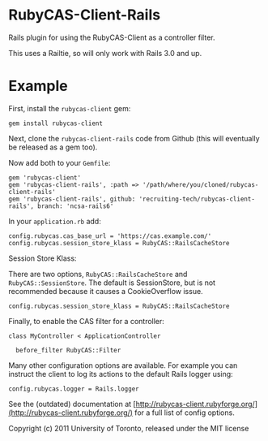 RubyCAS-Client-Rails
====================

Rails plugin for using the RubyCAS-Client as a controller filter.

This uses a Railtie, so will only work with Rails 3.0 and up.


Example
=======

First, install the `rubycas-client` gem:

    gem install rubycas-client

Next, clone the `rubycas-client-rails` code from Github (this will eventually
be released as a gem too).

Now add both to your `Gemfile`:

    gem 'rubycas-client'
    gem 'rubycas-client-rails', :path => '/path/where/you/cloned/rubycas-client-rails'
    gem 'rubycas-client-rails', github: 'recruiting-tech/rubycas-client-rails', branch: 'ncsa-rails6'

In your `application.rb` add:

    config.rubycas.cas_base_url = 'https://cas.example.com/'
    config.rubycas.session_store_klass = RubyCAS::RailsCacheStore

Session Store Klass:

There are two options, `RubyCAS::RailsCacheStore` and `RubyCAS::SessionStore`.  The default is SessionStore, but is not recommended because it causes a CookieOverflow issue.

    config.rubycas.session_store_klass = RubyCAS::RailsCacheStore

Finally, to enable the CAS filter for a controller:

    class MyController < ApplicationController

      before_filter RubyCAS::Filter

Many other configuration options are available. For example you can instruct
the client to log its actions to the default Rails logger using:

    config.rubycas.logger = Rails.logger

See the (outdated) documentation at [http://rubycas-client.rubyforge.org/](http://rubycas-client.rubyforge.org/)
for a full list of config options.


Copyright (c) 2011 University of Toronto, released under the MIT license
